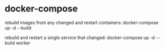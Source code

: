 # docker-compose
rebuild images from any changed and restart containers:
docker-compose up -d --build

rebuild and restart a single service that changed:
docker-compose up -d --build worker
